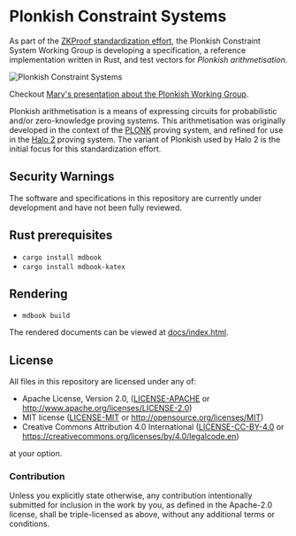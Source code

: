 # Plonkish Constraint Systems

As part of the [ZKProof standardization effort](https://zkproof.org), the
Plonkish Constraint System Working Group is developing a specification, a
reference implementation written in Rust, and test vectors for
*Plonkish arithmetisation*.

![Plonkish Constraint Systems](https://zkproof.org/wp-content/uploads/2023/09/01-zkproof55_2023_Page_36-uai-2880x1620.jpg)

Checkout [Mary's presentation about the Plonkish Working Group](https://zkproof.org/2023/09/12/plonk-standardization-zkproof-5-5-mary-maller-talk-summary/).

Plonkish arithmetisation is a means of expressing circuits for probabilistic
and/or zero-knowledge proving systems. This arithmetisation was originally
developed in the context of the [PLONK](https://eprint.iacr.org/2019/953)
proving system, and refined for use in the [Halo 2](https://zcash.github.io/halo2/)
proving system. The variant of Plonkish used by Halo 2 is the initial focus
for this standardization effort.

## Security Warnings

The software and specifications in this repository are currently under
development and have not been fully reviewed.

## Rust prerequisites

- `cargo install mdbook`
- `cargo install mdbook-katex`

## Rendering

- `mdbook build`

The rendered documents can be viewed at [docs/index.html](docs/index.html).

## License

All files in this repository are licensed under any of:

 * Apache License, Version 2.0, ([LICENSE-APACHE](LICENSE-APACHE) or http://www.apache.org/licenses/LICENSE-2.0)
 * MIT license ([LICENSE-MIT](LICENSE-MIT) or http://opensource.org/licenses/MIT)
 * Creative Commons Attribution 4.0 International ([LICENSE-CC-BY-4.0](LICENSE-CC-BY-4.0) or https://creativecommons.org/licenses/by/4.0/legalcode.en)

at your option.

### Contribution

Unless you explicitly state otherwise, any contribution intentionally
submitted for inclusion in the work by you, as defined in the Apache-2.0
license, shall be triple-licensed as above, without any additional terms or
conditions.
